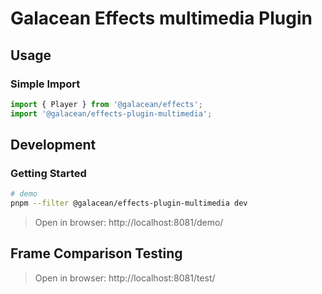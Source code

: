 # Galacean Effects multimedia Plugin

## Usage

### Simple Import

``` ts
import { Player } from '@galacean/effects';
import '@galacean/effects-plugin-multimedia';
```

## Development

### Getting Started

``` bash
# demo
pnpm --filter @galacean/effects-plugin-multimedia dev
```

> Open in browser: http://localhost:8081/demo/

## Frame Comparison Testing

> Open in browser: http://localhost:8081/test/
